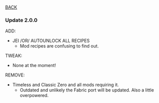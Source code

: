
[BACK](..)

### Update 2.0.0

ADD:
- JEI /OR/ AUTOUNLOCK ALL RECIPES
    - Mod recipes are confusing to find out.

TWEAK:
- None at the moment!

REMOVE:
- Timeless and Classic Zero and all mods requiring it.
    - Outdated and unlikely the Fabric port will be updated. Also a little overpowered.